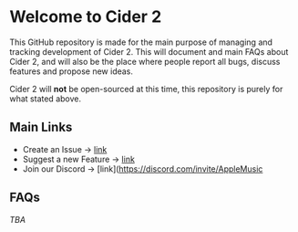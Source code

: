 [repoUrl]: https://github.com/ciderapp/Sabiiro-BugTracker/

# Welcome to Cider 2
This GitHub repository is made for the main purpose of managing and tracking development of Cider 2.
This will document and main FAQs about Cider 2, and will also be the place where people report all bugs, discuss features and propose new ideas.

Cider 2 will **not** be open-sourced at this time, this repository is purely for what stated above.

## Main Links
- Create an Issue -> [link]([repoUrl]/issues/new/choose)
- Suggest a new Feature -> [link]([repoUrl]/discussions/new?category=ideas)
- Join our Discord -> [link](https://discord.com/invite/AppleMusic

## FAQs
*TBA*